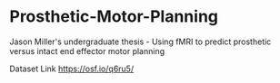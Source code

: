 # Prosthetic-Motor-Planning
Jason Miller's undergraduate thesis - Using fMRI to predict prosthetic versus intact end effector motor planning

Dataset Link
https://osf.io/q6ru5/
